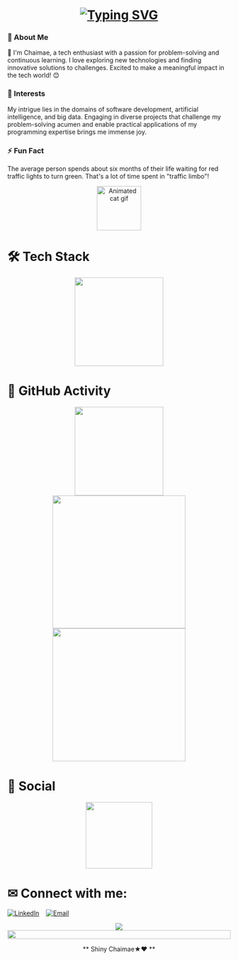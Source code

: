 <h1 align = "center">
<a href="https://git.io/typing-svg"><img src="https://readme-typing-svg.herokuapp.com?font=Fira+Code&size=75&duration=1500&pause=600&color=0CE82B&background=000000EE&center=true&vCenter=true&multiline=true&width=1920&height=384&lines=Hello+there!;My+name+is+Chaimae%2C+(Shiny);Welcome+to+my+README" alt="Typing SVG" /></a>
</h1>

###  👋 About Me

👋 I'm Chaimae, a tech enthusiast with a passion for problem-solving and continuous learning. I love exploring new technologies and finding innovative solutions to challenges. Excited to make a meaningful impact in the tech world! 😊

### 🌱 Interests

My intrigue lies in the domains of software development, artificial intelligence, and big data. Engaging in diverse projects that challenge my problem-solving acumen and enable practical applications of my programming expertise brings me immense joy. 

### ⚡ Fun Fact

The average person spends about six months of their life waiting for red traffic lights to turn green. That's a lot of time spent in "traffic limbo"!



<!--🐱CAT-->
<p align="center">
<img src="https://media.giphy.com/media/WUlplcMpOCEmTGBtBW/giphy.gif" width="100" alt="Animated cat gif">


# 🛠 Tech Stack
<div align="center">
    <img height="200px" src="https://github-readme-stats-api.vercel.app/api/top-langs/?username=ChaimaeBinjach&theme=gruvbox_light&layout=compact"/>
</div>

# 🔭 GitHub Activity

<div align="center">
    <img height="200px" src="https://github-readme-streak-stats.herokuapp.com/?user=ChaimaeBinjach"/>
</div>

<div align="center">
    <img height="300px" src="https://activity-graph.herokuapp.com/graph?username=ChaimaeBinjach&theme=github"/>
</div>

<div align="center">
    <img height="300px" src="https://metrics.lecoq.io/ChaimaeBinjach?template=classic&config.timezone=Europe%2FParis"/>
</div>



# 🌱 Social

<div align="center">
    <img height="150px" src="https://github-profile-trophy.vercel.app/?username=ChaimaeBinjach&&title=MultiLanguage,Repositories,Commits&column=3&margin-w=30&margin-h=15"/>
</div>

# ✉ Connect with me:
[![LinkedIn](https://img.shields.io/badge/-LinkedIn-0077B5?style=flat-square&logo=LinkedIn&logoColor=white)](https://www.linkedin.com/in/chaimae-binjach-89a9b3253/)
&nbsp;&nbsp;
[![Email](https://img.shields.io/badge/-Email-D14836?style=flat-square&logo=Gmail&logoColor=white)](mailto:binjachchaimaa@gmail.com)





<p align="center">
<img src="https://raw.githubusercontent.com/trinib/trinib/a5f17399d881c5651a89bfe4a621014b08346cf0/images/marquee2.svg">

<!--📏LINE-->
<img src="https://i.imgur.com/dBaSKWF.gif" height="20" width="100%">


<div align="center">
  ** Shiny Chaimae★❤️ **
</div>







